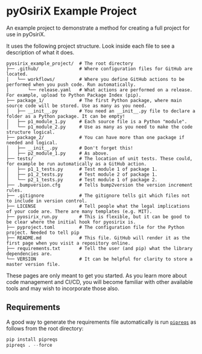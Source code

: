 # pyOsiriX Example Project
An example project to demonstrate a method for creating a full project for use in pyOsiriX.

It uses the following project structure. Look inside each file to see a description of what it does.

```text
pyosirix_example_project/  # The root directory
├── .github/               # Where configuration files for GitHub are located.
│   └── workflows/         # Where you define GitHub actions to be performed when you push code. Run automatically.
│       └── release.yaml   # What actions are performed on a release. For example, upload to Python Package Index (pip).
├── package_1/             # The first Python package, where main source code will be stored. Use as many as you need.
│   ├── __init__.py        # You need an __init__.py file to declare a folder as a Python package. It can be empty!
│   ├── p1_module_1.py     # Each source file is a Python "module".
│   └── p1_module_2.py     # Use as many as you need to make the code structure logical.
├── package_2/             # You can have more than one package if needed and logical.
│   ├── __init__.py        # Don't forget this!
│   ├── p2_module_1.py     # As above.
├── tests/                 # The location of unit tests. These could, for example be run automatically as a GitHub action.
│   ├── p1_1_tests.py      # Test module 1 of package 1.
│   ├── p1_2_tests.py      # Test module 2 of package 1.
│   └── p2_1_tests.py      # Test module 1 of package 2.
├── .bumpversion.cfg       # Tells bump2version the version increment rules.
├── .gitignore             # The gitignore tells git which files not to include in version control.
├── LICENSE                # Tell people what the legal implications of your code are. There are many templates (e.g. MIT).
├── pyosirix_run.py        # This is flexible, but it can be good to be clear where the initial hook for pyosirix is.
├── pyproject.toml         # The configuration file for the Python project. Needed to tell pip  
├── README.md              # This file. GitHub will render it as the first page when you visit a repository online.
├── requirements.txt       # Tell the user (and pip) what the library dependencies are.
└── VERSION                # It can be helpful for clarity to store a master version file.
```

These pages are only meant to get you started. As you learn more about code management and CI/CD, you will become
familiar with other available tools and may wish to incorporate those also.

## Requirements
A good way to generate the requirements file automatically is run [`pipreqs`](https://github.com/bndr/pipreqs) as follows from the root directory:
```python
pip install pipreqs
pipreqs . --force
```


